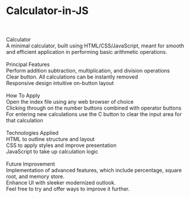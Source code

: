 # Calculator-in-JS
<br>
<br>
Calculator
<br>
A minimal calculator, built using HTML/CSS/JavaScript, meant for smooth 
<br>
and efficient application in performing basic arithmetic operations.
<br>
<br>
Principal Features
<br>
Perform addition subtraction, multiplication, and division operations
<br>
Clear button. All calculations can be instantly removed
<br>
Responsive design intuitive on-button layout
<br>
<br>
How To Apply
<br>
Open the index file using any web browser of choice
<br>
Clicking through on the number buttons combined with operator buttons
<br>
For entering new calculations use the C button to clear the input area for that calculation
<br>
<br>
Technologies Applied
<br>
HTML to outline structure and layout
<br>
CSS to apply styles and improve presentation
<br>
JavaScript to take up calculation logic
<br>
<br>
Future Improvement
<br>
Implementation of advanced features, which include percentage, square root, and memory store.
<br>
Enhance UI with sleeker modernized outlook.
<br>
Feel free to try and offer ways to improve it further.
